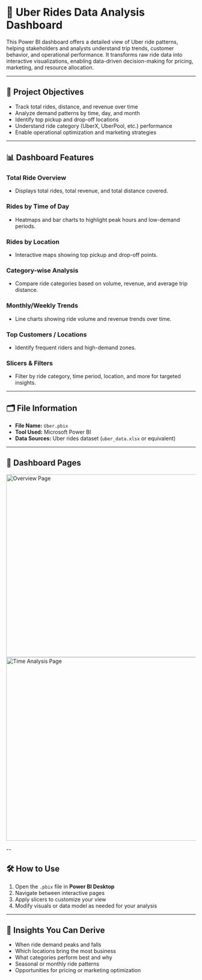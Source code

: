 # 🚖 Uber Rides Data Analysis Dashboard 

This Power BI dashboard offers a detailed view of Uber ride patterns, helping stakeholders and analysts understand trip trends, customer behavior, and operational performance. It transforms raw ride data into interactive visualizations, enabling data-driven decision-making for pricing, marketing, and resource allocation.

---

## 🎯 **Project Objectives**
- Track total rides, distance, and revenue over time
- Analyze demand patterns by time, day, and month
- Identify top pickup and drop-off locations
- Understand ride category (UberX, UberPool, etc.) performance
- Enable operational optimization and marketing strategies

---

## 📊 **Dashboard Features**

### **Total Ride Overview**
- Displays total rides, total revenue, and total distance covered.

### **Rides by Time of Day**
- Heatmaps and bar charts to highlight peak hours and low-demand periods.

### **Rides by Location**
- Interactive maps showing top pickup and drop-off points.

### **Category-wise Analysis**
- Compare ride categories based on volume, revenue, and average trip distance.

### **Monthly/Weekly Trends**
- Line charts showing ride volume and revenue trends over time.

### **Top Customers / Locations**
- Identify frequent riders and high-demand zones.

### **Slicers & Filters**
- Filter by ride category, time period, location, and more for targeted insights.

---

## 🗂 **File Information**
- **File Name:** `Uber.pbix`
- **Tool Used:** Microsoft Power BI
- **Data Sources:** Uber rides dataset (`uber_data.xlsx` or equivalent)

---

## 📸 **Dashboard Pages**

<img width="858" height="485" alt="Overview Page" src="https://github.com/user-attachments/assets/79063161-c816-43c9-a7c1-9f14fb8b2c89" />

<img width="856" height="487" alt="Time Analysis Page" src="https://github.com/user-attachments/assets/db900707-4215-4d0e-b2ec-d3a4a1ced9f3" />


--

## 🛠 **How to Use**
1. Open the `.pbix` file in **Power BI Desktop**
2. Navigate between interactive pages
3. Apply slicers to customize your view
4. Modify visuals or data model as needed for your analysis

---

## 📌 **Insights You Can Derive**
- When ride demand peaks and falls
- Which locations bring the most business
- What categories perform best and why
- Seasonal or monthly ride patterns
- Opportunities for pricing or marketing optimization
